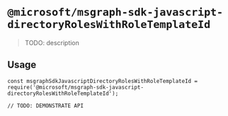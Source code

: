 # `@microsoft/msgraph-sdk-javascript-directoryRolesWithRoleTemplateId`

> TODO: description

## Usage

```
const msgraphSdkJavascriptDirectoryRolesWithRoleTemplateId = require('@microsoft/msgraph-sdk-javascript-directoryRolesWithRoleTemplateId');

// TODO: DEMONSTRATE API
```
